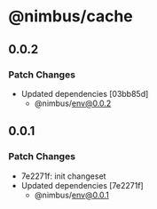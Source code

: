 # @nimbus/cache

## 0.0.2

### Patch Changes

- Updated dependencies [03bb85d]
  - @nimbus/env@0.0.2

## 0.0.1

### Patch Changes

- 7e2271f: init changeset
- Updated dependencies [7e2271f]
  - @nimbus/env@0.0.1
